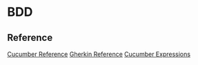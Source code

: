 # BDD


## Reference

[Cucumber Reference](https://cucumber.io/docs/cucumber/api/?lang=java)
[Gherkin Reference](https://cucumber.io/docs/gherkin/reference/)
[Cucumber Expressions](https://github.com/cucumber/cucumber-expressions#readme)